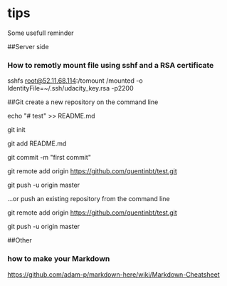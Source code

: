 # tips
Some usefull reminder

##Server side
### How to remotly mount file using sshf and a RSA certificate
sshfs root@52.11.68.114:/tomount /mounted -o IdentityFile=~/.ssh/udacity_key.rsa -p2200

##Git
create a new repository on the command line


  echo "# test" >> README.md
  
  git init
  
  git add README.md
  
  git commit -m "first commit"
  
  git remote add origin https://github.com/quentinbt/test.git
  
  git push -u origin master
  
…or push an existing repository from the command line


  git remote add origin https://github.com/quentinbt/test.git
  
  git push -u origin master


##Other
### how to make your Markdown
https://github.com/adam-p/markdown-here/wiki/Markdown-Cheatsheet
